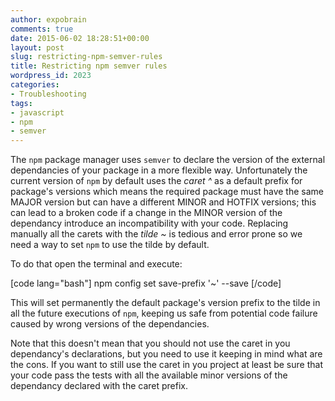 ```yaml
---
author: expobrain
comments: true
date: 2015-06-02 18:28:51+00:00
layout: post
slug: restricting-npm-semver-rules
title: Restricting npm semver rules
wordpress_id: 2023
categories:
- Troubleshooting
tags:
- javascript
- npm
- semver
---
```


The `npm` package manager uses `semver` to declare the version of the external dependancies of your package in a more flexible way. Unfortunately the current version of `npm` by default uses the _caret ^_ as a default prefix for package's versions which means the required package must have the same MAJOR version but can have a different MINOR and HOTFIX versions; this can lead to a broken code if a change in the MINOR version of the dependancy introduce an incompatibility with your code. Replacing manually all the carets with the _tilde ~_ is tedious and error prone so we need a way to set `npm` to use the tilde by default.

<!-- more -->

To do that open the terminal and execute:

[code lang="bash"]
npm config set save-prefix '~' --save
[/code]

This will set permanently the default package's version prefix to the tilde in all the future executions of `npm`, keeping us safe from potential code failure caused by wrong versions of the dependancies.

Note that this doesn't mean that you should not use the caret in you dependancy's declarations, but you need to use it keeping in mind what are the cons. If you want to still use the caret in you project at least be sure that your code pass the tests with all the available minor versions of the dependancy declared with the caret prefix.
